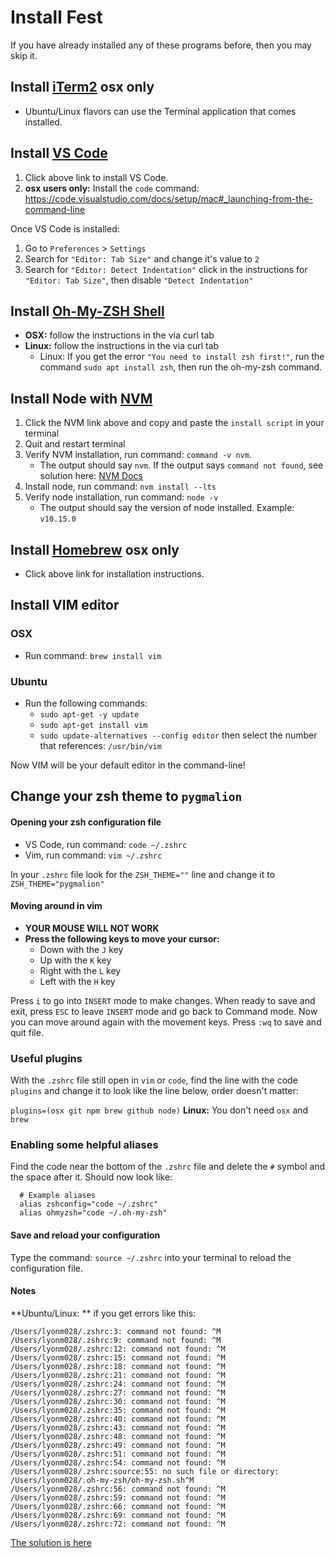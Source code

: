 # Install Fest

If you have already installed any of these programs before, then you may skip it.

## Install [iTerm2](http://iterm2.com/) **osx only**

- Ubuntu/Linux flavors can use the Terminal application that comes installed.

## Install [VS Code](https://code.visualstudio.com/)

1. Click above link to install VS Code.
2. **osx users only:** Install the `code` command: https://code.visualstudio.com/docs/setup/mac#_launching-from-the-command-line

Once VS Code is installed:

1. Go to `Preferences` > `Settings`
2. Search for `"Editor: Tab Size"` and change it's value to `2`
3. Search for `"Editor: Detect Indentation"` click in the instructions for `"Editor: Tab Size"`, then disable `"Detect Indentation"`

## Install [Oh-My-ZSH Shell](http://ohmyz.sh/)

- **OSX:** follow the instructions in the via curl tab
- **Linux:** follow the instructions in the via curl tab
  - Linux: If you get the error `"You need to install zsh first!"`, run the command `sudo apt install zsh`, then run the oh-my-zsh command.

## Install Node with [NVM](https://github.com/creationix/nvm)

1. Click the NVM link above and copy and paste the `install script` in your terminal
2. Quit and restart terminal
3. Verify NVM installation, run command: `command -v nvm`.
   - The output should say `nvm`. If the output says `command not found`, see solution here: [NVM Docs](https://github.com/creationix/nvm)
4. Install node, run command: `nvm install --lts`
5. Verify node installation, run command: `node -v`
   - The output should say the version of node installed. Example: `v10.15.0`

## Install [Homebrew](http://brew.sh/#install) **osx only**

- Click above link for installation instructions.

## Install VIM editor

### OSX

- Run command: `brew install vim`

### Ubuntu

- Run the following commands:
  - `sudo apt-get -y update`
  - `sudo apt-get install vim`
  - `sudo update-alternatives --config editor` then select the number that references: `/usr/bin/vim`

Now VIM will be your default editor in the command-line!

## Change your zsh theme to `pygmalion`

#### Opening your zsh configuration file

- VS Code, run command: `code ~/.zshrc`
- Vim, run command: `vim ~/.zshrc`

In your `.zshrc` file look for the `ZSH_THEME=""` line and change it to `ZSH_THEME="pygmalion"`

#### Moving around in vim

- **YOUR MOUSE WILL NOT WORK**
- **Press the following keys to move your cursor:**
  - Down with the `J` key
  - Up with the `K` key
  - Right with the `L` key
  - Left with the `H` key

Press `i` to go into `INSERT` mode to make changes.
When ready to save and exit, press `ESC` to leave `INSERT` mode and go back to Command mode. Now you can move around again with the movement keys. Press `:wq` to save and quit file.

### Useful plugins

With the `.zshrc` file still open in `vim` or `code`, find the line with the code `plugins` and change it to look like the line below, order doesn't matter:

`plugins=(osx git npm brew github node)`
**Linux:** You don't need `osx` and `brew`

### Enabling some helpful aliases

Find the code near the bottom of the `.zshrc` file and delete the `#` symbol and the space after it. Should now look like:

```
  # Example aliases
  alias zshconfig="code ~/.zshrc"
  alias ohmyzsh="code ~/.oh-my-zsh"
```

#### Save and reload your configuration

Type the command: `source ~/.zshrc` into your terminal to reload the configuration file.

#### Notes

**Ubuntu/Linux: ** if you get errors like this:

```
/Users/lyonm028/.zshrc:3: command not found: ^M
/Users/lyonm028/.zshrc:9: command not found: ^M
/Users/lyonm028/.zshrc:12: command not found: ^M
/Users/lyonm028/.zshrc:15: command not found: ^M
/Users/lyonm028/.zshrc:18: command not found: ^M
/Users/lyonm028/.zshrc:21: command not found: ^M
/Users/lyonm028/.zshrc:24: command not found: ^M
/Users/lyonm028/.zshrc:27: command not found: ^M
/Users/lyonm028/.zshrc:30: command not found: ^M
/Users/lyonm028/.zshrc:35: command not found: ^M
/Users/lyonm028/.zshrc:40: command not found: ^M
/Users/lyonm028/.zshrc:43: command not found: ^M
/Users/lyonm028/.zshrc:48: command not found: ^M
/Users/lyonm028/.zshrc:49: command not found: ^M
/Users/lyonm028/.zshrc:51: command not found: ^M
/Users/lyonm028/.zshrc:54: command not found: ^M
/Users/lyonm028/.zshrc:source:55: no such file or directory: /Users/lyonm028/.oh-my-zsh/oh-my-zsh.sh^M
/Users/lyonm028/.zshrc:56: command not found: ^M
/Users/lyonm028/.zshrc:59: command not found: ^M
/Users/lyonm028/.zshrc:66: command not found: ^M
/Users/lyonm028/.zshrc:69: command not found: ^M
/Users/lyonm028/.zshrc:72: command not found: ^M
```

[The solution is here](https://github.com/robbyrussell/oh-my-zsh/issues/1363#issuecomment-11144048)
